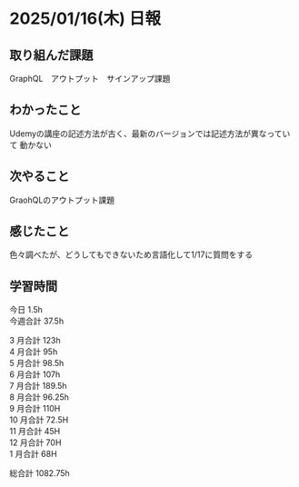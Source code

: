 # 2025/01/16(木) 日報

## 取り組んだ課題
GraphQL　アウトプット　サインアップ課題

## わかったこと
Udemyの講座の記述方法が古く、最新のバージョンでは記述方法が異なっていて
動かない


## 次やること
GraohQLのアウトプット課題

## 感じたこと
色々調べたが、どうしてもできないため言語化して1/17に質問をする

## 学習時間

今日 1.5h
<br />
今週合計 37.5h
<br />

3 月合計 123h
<br />
4 月合計 95h
<br />
5 月合計 98.5h
<br />
6 月合計 107h
<br />
7 月合計 189.5h
<br />
8 月合計 96.25h
<br />
9 月合計 110H
<br />
10 月合計 72.5H
<br />
11 月合計 45H
<br />
12 月合計 70H
<br />
1 月合計 68H

総合計 1082.75h
